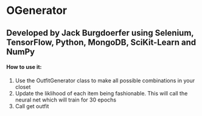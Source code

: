 # OGenerator
## Developed by Jack Burgdoerfer using Selenium, TensorFlow, Python, MongoDB, SciKit-Learn and NumPy

#### How to use it:
1. Use the OutfitGenerator class to make all possible combinations in your closet
 2. Update the liklihood of each item being fashionable. This will call the neural net which will train for 30 epochs
3. Call get outfit
